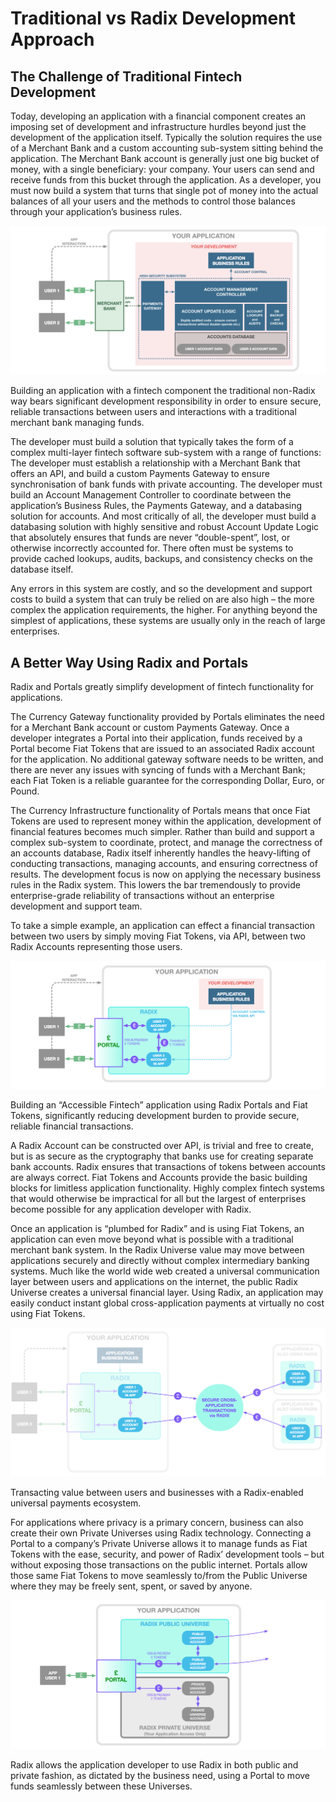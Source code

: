 # Traditional vs Radix Development Approach

## **The Challenge of Traditional Fintech Development**

Today, developing an application with a financial component creates an imposing set of development and infrastructure hurdles beyond just the development of the application itself. Typically the solution requires the use of a Merchant Bank and a custom accounting sub-system sitting behind the application. The Merchant Bank account is generally just one big bucket of money, with a single beneficiary: your company. Your users can send and receive funds from this bucket through the application. As a developer, you must now build a system that turns that single pot of money into the actual balances of all your users and the methods to control those balances through your application’s business rules.

![](../../.gitbook/assets/screen-shot-2019-04-01-at-10.28.48-am.png)

Building an application with a fintech component the traditional non-Radix way bears significant development responsibility in order to ensure secure, reliable transactions between users and interactions with a traditional merchant bank managing funds.

The developer must build a solution that typically takes the form of a complex multi-layer fintech software sub-system with a range of functions: The developer must establish a relationship with a Merchant Bank that offers an API, and build a custom Payments Gateway to ensure synchronisation of bank funds with private accounting. The developer must build an Account Management Controller to coordinate between the application’s Business Rules, the Payments Gateway, and a databasing solution for accounts. And most critically of all, the developer must build a databasing solution with highly sensitive and robust Account Update Logic that absolutely ensures that funds are never “double-spent”, lost, or otherwise incorrectly accounted for. There often must be systems to provide cached lookups, audits, backups, and consistency checks on the database itself.

Any errors in this system are costly, and so the development and support costs to build a system that can truly be relied on are also high – the more complex the application requirements, the higher. For anything beyond the simplest of applications, these systems are usually only in the reach of large enterprises.

## **A Better Way Using Radix and Portals**

Radix and Portals greatly simplify development of fintech functionality for applications.

The Currency Gateway functionality provided by Portals eliminates the need for a Merchant Bank account or custom Payments Gateway. Once a developer integrates a Portal into their application, funds received by a Portal become Fiat Tokens that are issued to an associated Radix account for the application. No additional gateway software needs to be written, and there are never any issues with syncing of funds with a Merchant Bank; each Fiat Token is a reliable guarantee for the corresponding Dollar, Euro, or Pound.

The Currency Infrastructure functionality of Portals means that once Fiat Tokens are used to represent money within the application, development of financial features becomes much simpler. Rather than build and support a complex sub-system to coordinate, protect, and manage the correctness of an accounts database, Radix itself inherently handles the heavy-lifting of conducting transactions, managing accounts, and ensuring correctness of results. The development focus is now on applying the necessary business rules in the Radix system. This lowers the bar tremendously to provide enterprise-grade reliability of transactions without an enterprise development and support team.

To take a simple example, an application can effect a financial transaction between two users by simply moving Fiat Tokens, via API, between two Radix Accounts representing those users.

![](../../.gitbook/assets/screen-shot-2019-04-01-at-10.30.05-am.png)

Building an “Accessible Fintech” application using Radix Portals and Fiat Tokens, significantly reducing development burden to provide secure, reliable financial transactions.

A Radix Account can be constructed over API, is trivial and free to create, but is as secure as the cryptography that banks use for creating separate bank accounts. Radix ensures that transactions of tokens between accounts are always correct. Fiat Tokens and Accounts provide the basic building blocks for limitless application functionality. Highly complex fintech systems that would otherwise be impractical for all but the largest of enterprises become possible for any application developer with Radix.

Once an application is “plumbed for Radix” and is using Fiat Tokens, an application can even move beyond what is possible with a traditional merchant bank system. In the Radix Universe value may move between applications securely and directly without complex intermediary banking systems. Much like the world wide web created a universal communication layer between users and applications on the internet, the public Radix Universe creates a universal financial layer. Using Radix, an application may easily conduct instant global cross-application payments at virtually no cost using Fiat Tokens.

![](../../.gitbook/assets/screen-shot-2019-04-01-at-10.30.38-am.png)

Transacting value between users and businesses with a Radix-enabled universal payments ecosystem.

For applications where privacy is a primary concern, business can also create their own Private Universes using Radix technology. Connecting a Portal to a company’s Private Universe allows it to manage funds as Fiat Tokens with the ease, security, and power of Radix’ development tools – but without exposing those transactions on the public internet. Portals allow those same Fiat Tokens to move seamlessly to/from the Public Universe where they may be freely sent, spent, or saved by anyone.

![](../../.gitbook/assets/screen-shot-2019-04-01-at-10.31.09-am.png)

Radix allows the application developer to use Radix in both public and private fashion, as dictated by the business need, using a Portal to move funds seamlessly between these Universes.  


